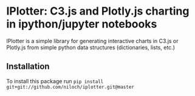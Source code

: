 # IPlotter:  C3.js and Plotly.js charting in ipython/jupyter notebooks

IPlotter is a simple library for generating interactive charts in C3.js or Plotly.js from simple python data structures (dictionaries, lists, etc.)

## Installation
To install this package run `pip install git+git://github.com/niloch/iplotter.git@master`

